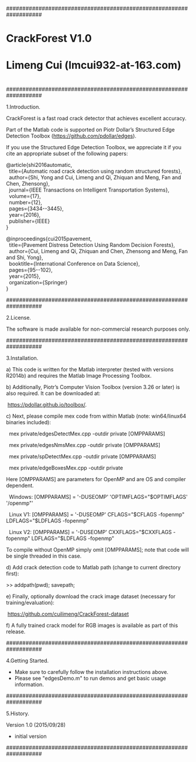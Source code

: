 ###################################################################
#                                                                 #
#    CrackForest V1.0                                             #
#    Limeng Cui (lmcui932-at-163.com)                             #
#                                                                 #
###################################################################

1.Introduction.

CrackForest is a fast road crack detector that achieves excellent accuracy.

Part of the Matlab code is supported on Piotr Dollar’s Structured Edge Detection Toolbox (https://github.com/pdollar/edges).

If you use the Structured Edge Detection Toolbox, we appreciate it if you cite an appropriate subset of the following papers:

@article{shi2016automatic,<br />
&nbsp;&nbsp;title={Automatic road crack detection using random structured forests},<br />
&nbsp;&nbsp;author={Shi, Yong and Cui, Limeng and Qi, Zhiquan and Meng, Fan and Chen, Zhensong},<br />
&nbsp;&nbsp;journal={IEEE Transactions on Intelligent Transportation Systems},<br />
&nbsp;&nbsp;volume={17},<br />
&nbsp;&nbsp;number={12},<br />
&nbsp;&nbsp;pages={3434--3445},<br />
&nbsp;&nbsp;year={2016},<br />
&nbsp;&nbsp;publisher={IEEE}<br />
}

@inproceedings{cui2015pavement,<br />
&nbsp;&nbsp;title={Pavement Distress Detection Using Random Decision Forests},<br />
&nbsp;&nbsp;author={Cui, Limeng and Qi, Zhiquan and Chen, Zhensong and Meng, Fan and Shi, Yong},<br />
&nbsp;&nbsp;booktitle={International Conference on Data Science},<br />
&nbsp;&nbsp;pages={95--102},<br />
&nbsp;&nbsp;year={2015},<br />
&nbsp;&nbsp;organization={Springer}<br />
}

###################################################################

2.License.

The software is made available for non-commercial research purposes only.

###################################################################

3.Installation.

a) This code is written for the Matlab interpreter (tested with versions R2014b) and requires the Matlab Image Processing Toolbox. 

b) Additionally, Piotr’s Computer Vision Toolbox (version 3.26 or later) is also required. It can be downloaded at:

&nbsp;https://pdollar.github.io/toolbox/.

c) Next, please compile mex code from within Matlab (note: win64/linux64 binaries included):

&nbsp;&nbsp;mex private/edgesDetectMex.cpp -outdir private [OMPPARAMS]
  
&nbsp;&nbsp;mex private/edgesNmsMex.cpp    -outdir private [OMPPARAMS]
  
&nbsp;&nbsp;mex private/spDetectMex.cpp    -outdir private [OMPPARAMS]
  
&nbsp;&nbsp;mex private/edgeBoxesMex.cpp   -outdir private

Here [OMPPARAMS] are parameters for OpenMP and are OS and compiler dependent.

&nbsp;&nbsp;Windows:  [OMPPARAMS] = '-DUSEOMP' 'OPTIMFLAGS="$OPTIMFLAGS' '/openmp"'

&nbsp;&nbsp;Linux V1: [OMPPARAMS] = '-DUSEOMP' CFLAGS="\$CFLAGS -fopenmp" LDFLAGS="\$LDFLAGS -fopenmp"

&nbsp;&nbsp;Linux V2: [OMPPARAMS] = '-DUSEOMP' CXXFLAGS="\$CXXFLAGS -fopenmp" LDFLAGS="\$LDFLAGS -fopenmp"

To compile without OpenMP simply omit [OMPPARAMS]; note that code will be single threaded in this case.

d) Add crack detection code to Matlab path (change to current directory first): 
 
 \>> addpath(pwd); savepath;

e) Finally, optionally download the crack image dataset (necessary for training/evaluation):

&nbsp;https://github.com/cuilimeng/CrackForest-dataset

f) A fully trained crack model for RGB images is available as part of this release.

###################################################################

4.Getting Started.

 - Make sure to carefully follow the installation instructions above.
 - Please see "edgesDemo.m" to run demos and get basic usage information.

###################################################################

5.History.

Version 1.0 (2015/09/28)
 - initial version

###################################################################

